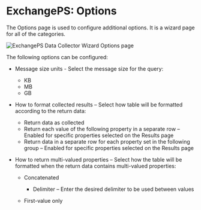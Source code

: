 # ExchangePS: Options

The Options page is used to configure additional options. It is a wizard page for all of the
categories.

![ExchangePS Data Collector Wizard Options page](/img/versioned_docs/accessanalyzer_11.6/accessanalyzer/install/application/options.webp)

The following options can be configured:

- Message size units - Select the message size for the query:

  - KB
  - MB
  - GB

- How to format collected results – Select how table will be formatted according to the return data:

  - Return data as collected
  - Return each value of the following property in a separate row – Enabled for specific
    properties selected on the Results page
  - Return data in a separate row for each property set in the following group – Enabled for
    specific properties selected on the Results page

- How to return multi-valued properties – Select how the table will be formatted when the return
  data contains multi-valued properties:

  - Concatenated

    - Delimiter – Enter the desired delimiter to be used between values

  - First-value only
